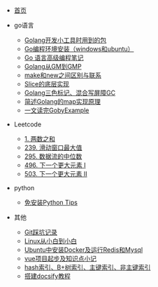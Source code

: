   * [首页](README)
* go语言
  * [Golang开发小工具时用到的包](/docs/go语言/Golang开发小工具时用到的包.md)
  * [Go编程环境安装（windows和ubuntu）](/docs/go语言/Go编程环境安装（windows和ubuntu）.md)
  * [Go 语言高级编程笔记](/docs/go语言/go语言高级编程note.md)
  * [Golang从GM到GMP](/docs/go语言/【面试】Golang从GM到GMP.md)
  * [make和new之间区别与联系](/docs/go语言/【面试】go语言中make和new的区别.md)
  * [Slice的底层实现](/docs/go语言/【面试】slice的底层实现以及扩容机制.md)
  * [Golang三色标记、混合写屏障GC](/docs/go语言/【面试】简述GO语言的GC.md)
  * [简述Golang的map实现原理](/docs/go语言/【面试】简述map实现原理.md)
  * [一文读完GobyExample](/docs/go语言/一文读完GobyExample.md)

* Leetcode
  * [1. 两数之和](/docs/Leetcode/1.两数之和.md)
  * [239. 滑动窗口最大值](/docs/Leetcode/239.滑动窗口最大值.md)
  * [295. 数据流的中位数](/docs/Leetcode/295.数据流的中位数.md)
  * [496. 下一个更大元素 I](/docs/Leetcode/496.下一个更大元素i.md)
  * [503. 下一个更大元素 II](/docs/Leetcode/503.下一个更大元素ii.md)

* python
  * [免安装Python Tips](/docs/python/免安装PythonTips.md)

* 其他
  * [Git踩坑记录](/docs/其他/git命令及踩坑简单记录.md)
  * [Linux从小白到小白](/docs/其他/Linux从小白到小白.md)
  * [Ubuntu中安装Docker及运行Redis和Mysql](/docs/其他/Ubuntu中安装Docker及运行Redis和Mysql.md)
  * [vue项目起步及知识点小记](/docs/其他/vue项目起步及知识点小记.md)
  * [hash索引、B+树索引、主键索引、非主键索引](/docs/其他/【面试】hash索引、B+树索引、主键索引、非主键索引.md)
  * [搭建docsify教程](/docs/其他/一步一步搭建docsify.md)
